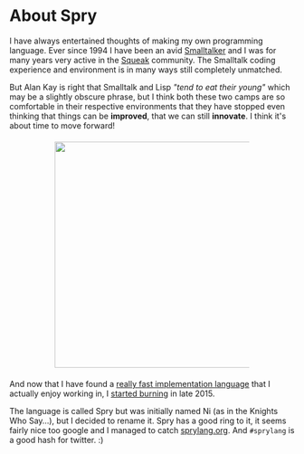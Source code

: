 # About Spry
I have always entertained thoughts of making my own programming language. Ever since 1994 I have been an avid [Smalltalker](http://www.world.st) and I was for many years very active in the [Squeak](http://www.squeak.org) community. The Smalltalk coding experience and environment is in many ways still completely unmatched.

But Alan Kay is right that Smalltalk and Lisp *"tend to eat their young"* which may be a slightly obscure phrase, but I think both these two camps are so comfortable in their respective environments that they have stopped even thinking that things can be **improved**, that we can still **innovate**. I think it's about time to move forward!

<div style="text-align:center;margin:20px 80px"> <img src="/burn.jpg" width="400" /></div>

And now that I have found a [really fast implementation language](http://nim-lang.org) that I actually enjoy working in, I [started burning](http://goran.krampe.se/2015/09/16/ni-a-strange-little-language/) in late 2015.

The language is called Spry but was initially named Ni (as in the Knights Who Say…), but I decided to rename it. Spry has a good ring to it, it seems fairly nice too google and I managed to catch [sprylang.org](sprylang.org). And `#sprylang` is a good hash for twitter. :)
